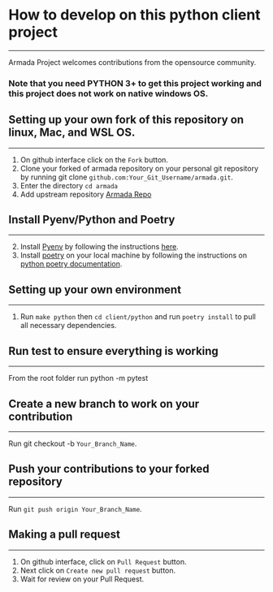 How to develop on this python client project 
=
<hr />

Armada Project welcomes contributions from the opensource community.
### Note that you need PYTHON 3+ to get this project working and this project does not work on native windows OS.

## Setting up your own fork of this repository on linux, Mac, and WSL OS.
<hr />

1) On github interface click on the `Fork` button.
2) Clone your forked of armada repository on your personal git repository by running git clone `github.com:Your_Git_Username/armada.git`.
3) Enter the directory `cd armada`
4) Add upstream repository [Armada Repo](https://github.com/G-Research/armada.git)

## Install Pyenv/Python and Poetry
<hr />

2) Install [Pyenv](https://github.com/pyenv/pyenv) by following the instructions [here](https://realpython.com/intro-to-pyenv/).
3) Install [poetry](https://python-poetry.org/) on your local machine by following the instructions on [python poetry documentation](https://python-poetry.org/docs/).

## Setting up your own environment
<hr />

1) Run `make python` then `cd client/python` and run `poetry install` to pull all necessary dependencies.

## Run test to ensure everything is working
<hr />

From the root folder run python -m pytest

## Create a new branch to work on your contribution
<hr />

Run git checkout -b `Your_Branch_Name`.

## Push your contributions to your forked repository
<hr />

Run `git push origin Your_Branch_Name`.

## Making a pull request
<hr />

1) On github interface, click on `Pull Request` button.
2) Next click on `Create new pull request` button.
3) Wait for review on your Pull Request.

